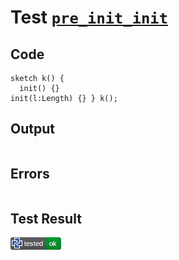 # Test [`pre_init_init`](/doc/tests/statement_usage.md#L242)

## Code

```µcad
sketch k() { 
  init() {}
init(l:Length) {} } k();

```

## Output

```,plain
```

## Errors

```,plain
```

## Test Result

![OK](/doc/tests/.test/pre_init_init.png)
